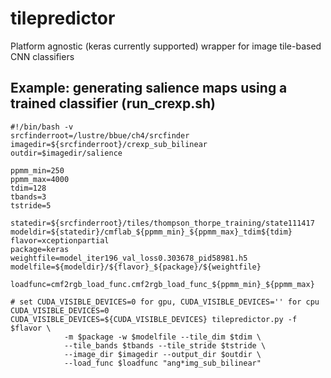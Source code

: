 # tilepredictor
Platform agnostic (keras currently supported) wrapper for image tile-based CNN classifiers

## Example: generating salience maps using a trained classifier (run_crexp.sh)
~~~~
#!/bin/bash -v
srcfinderroot=/lustre/bbue/ch4/srcfinder
imagedir=${srcfinderroot}/crexp_sub_bilinear
outdir=$imagedir/salience

ppmm_min=250
ppmm_max=4000
tdim=128
tbands=3
tstride=5

statedir=${srcfinderroot}/tiles/thompson_thorpe_training/state111417
modeldir=${statedir}/cmflab_${ppmm_min}_${ppmm_max}_tdim${tdim}
flavor=xceptionpartial
package=keras
weightfile=model_iter196_val_loss0.303678_pid58981.h5
modelfile=${modeldir}/${flavor}_${package}/${weightfile}

loadfunc=cmf2rgb_load_func.cmf2rgb_load_func_${ppmm_min}_${ppmm_max}

# set CUDA_VISIBLE_DEVICES=0 for gpu, CUDA_VISIBLE_DEVICES='' for cpu
CUDA_VISIBLE_DEVICES=0
CUDA_VISIBLE_DEVICES=${CUDA_VISIBLE_DEVICES} tilepredictor.py -f $flavor \
		    -m $package -w $modelfile --tile_dim $tdim \
		    --tile_bands $tbands --tile_stride $tstride \
		    --image_dir $imagedir --output_dir $outdir \
		    --load_func $loadfunc "ang*img_sub_bilinear"

~~~~


